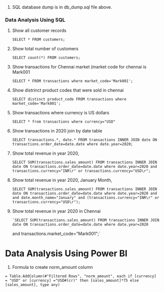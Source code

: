 1. SQL database dump is in db_dump.sql file above.

### Data Analysis Using SQL

1.  Show all customer records

    `SELECT * FROM customers;`

1.  Show total number of customers

    `SELECT count(*) FROM customers;`

1.  Show transactions for Chennai market (market code for chennai is Mark001

    `SELECT * FROM transactions where market_code='Mark001';`

1.  Show distrinct product codes that were sold in chennai

    `SELECT distinct product_code FROM transactions where market_code='Mark001';`

1.  Show transactions where currency is US dollars

    `SELECT * from transactions where currency="USD"`

1.  Show transactions in 2020 join by date table

    `SELECT transactions.*, date.* FROM transactions INNER JOIN date ON transactions.order_date=date.date where date.year=2020;`

1.  Show total revenue in year 2020,

    `SELECT SUM(transactions.sales_amount) FROM transactions INNER JOIN date ON transactions.order_date=date.date where date.year=2020 and transactions.currency="INR\r" or transactions.currency="USD\r";`

1.  Show total revenue in year 2020, January Month,

    `SELECT SUM(transactions.sales_amount) FROM transactions INNER JOIN date ON transactions.order_date=date.date where date.year=2020 and and date.month_name="January" and (transactions.currency="INR\r" or transactions.currency="USD\r");`

1.  Show total revenue in year 2020 in Chennai

        `SELECT SUM(transactions.sales_amount) FROM transactions INNER JOIN date ON transactions.order_date=date.date where date.year=2020

    and transactions.market_code="Mark001";`

# Data Analysis Using Power BI

1. Formula to create norm_amount column

`= Table.AddColumn(#"Filtered Rows", "norm_amount", each if [currency] = "USD" or [currency] ="USD#(cr)" then [sales_amount]*75 else [sales_amount], type any)`
